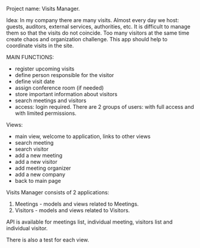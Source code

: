 Project name: Visits Manager.

Idea: In my company there are many visits. Almost every day we host: guests, auditors, external services, authorities, etc. It is difficult to manage them so that the visits do not coincide. Too many visitors at the same time create chaos and organization challenge. This app should help to coordinate visits in the site.

MAIN FUNCTIONS:
- register upcoming visits
- define person responsible for the visitor
- define visit date
- assign conference room (if needed)
- store important information about visitors
- search meetings and visitors
- access: login required. There are 2 groups of users: with full access and with limited permissions.

Views:
- main view, welcome to application, links to other views
- search meeting
- search visitor
- add a new meeting
- add a new visitor
- add meeting organizer
- add a new company
- back to main page

Visits Manager consists of 2 applications:
1. Meetings - models and views related to Meetings.
2. Visitors - models and views related to Visitors.

API is available for meetings list, individual meeting, visitors list and individual visitor.

There is also a test for each view.


